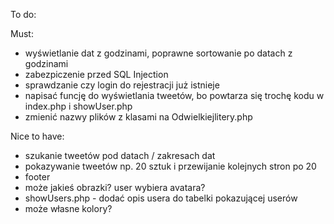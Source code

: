 ﻿To do:

Must:
- wyświetlanie dat z godzinami, poprawne sortowanie po datach z godzinami
- zabezpiczenie przed SQL Injection
- sprawdzanie czy login do rejestracji już istnieje
- napisać funcję do wyświetlania tweetów, bo powtarza się trochę kodu w index.php i showUser.php 
- zmienić nazwy plików z klasami na Odwielkiejlitery.php
 
Nice to have:
- szukanie tweetów pod datach / zakresach dat
- pokazywanie tweetów np. 20 sztuk i przewijanie kolejnych stron po 20
- footer
- może jakieś obrazki? user wybiera avatara?
- showUsers.php - dodać opis usera do tabelki pokazującej userów
- może własne kolory?

